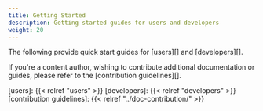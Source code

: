 ```yaml
---
title: Getting Started
description: Getting started guides for users and developers
weight: 20
---
```


The following provide quick start guides for [users][] and [developers][].

If you're a content author, wishing to contribute additional documentation or guides,
 please refer to the [contribution guidelines][].

[users]: {{< relref "users" >}}
[developers]: {{< relref "developers" >}}
[contribution guidelines]: {{< relref "../doc-contribution/" >}}
